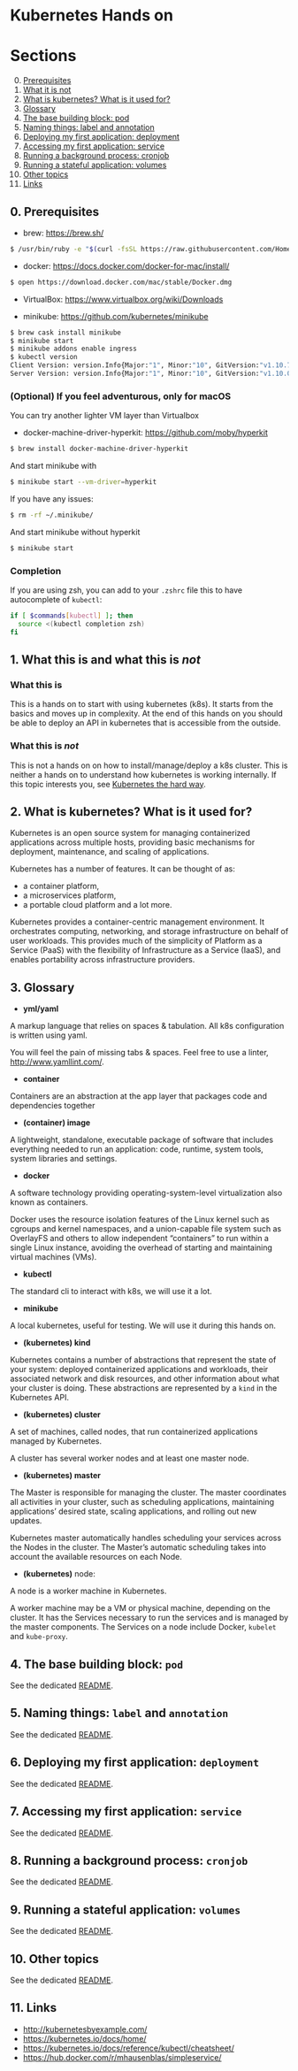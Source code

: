# Kubernetes Hands on

# Sections

0. [Prerequisites](#0-prerequisites)
1. [What it is not](#1-what-it-is-not)
2. [What is kubernetes? What is it used for?](#2-what-is-kubernetes-what-is-it-used-for)
3. [Glossary](#3-glossary)
4. [The base building block: pod](#4-the-base-building-block-pod)
5. [Naming things: label and annotation](#5-naming-things-label-and-annotation)
6. [Deploying my first application: deployment](#6-deploying-my-first-application-deployment)
7. [Accessing my first application: service](#7-accessing-my-first-application-service)
8. [Running a background process: cronjob](#8-running-a-background-process-cronjob)
9. [Running a stateful application: volumes](#9-running-a-stateful-application-volumes)
10. [Other topics](#10-other-topics)
11. [Links](#11-links)

## 0. Prerequisites

* brew: https://brew.sh/

```bash
$ /usr/bin/ruby -e "$(curl -fsSL https://raw.githubusercontent.com/Homebrew/install/master/install)"
```

* docker: https://docs.docker.com/docker-for-mac/install/

```bash
$ open https://download.docker.com/mac/stable/Docker.dmg
```

* VirtualBox: https://www.virtualbox.org/wiki/Downloads

* minikube: https://github.com/kubernetes/minikube

```bash
$ brew cask install minikube
$ minikube start
$ minikube addons enable ingress
$ kubectl version
Client Version: version.Info{Major:"1", Minor:"10", GitVersion:"v1.10.7", GitCommit:"0c38c362511b20a098d7cd855f1314dad92c2780", GitTreeState:"clean", BuildDate:"2018-08-20T10:09:03Z", GoVersion:"go1.9.3", Compiler:"gc", Platform:"darwin/amd64"}
Server Version: version.Info{Major:"1", Minor:"10", GitVersion:"v1.10.0", GitCommit:"fc32d2f3698e36b93322a3465f63a14e9f0eaead", GitTreeState:"clean", BuildDate:"2018-03-26T16:44:10Z", GoVersion:"go1.9.3", Compiler:"gc", Platform:"linux/amd64"}
```

### (Optional) If you feel adventurous, only for macOS
You can try another lighter VM layer than Virtualbox

* docker-machine-driver-hyperkit: https://github.com/moby/hyperkit

```bash
$ brew install docker-machine-driver-hyperkit
```

And start minikube with
```bash
$ minikube start --vm-driver=hyperkit
```

If you have any issues:

```bash
$ rm -rf ~/.minikube/
```

And start minikube without hyperkit

```bash
$ minikube start
```

### Completion

If you are using zsh, you can add to your `.zshrc` file this to have autocomplete of `kubectl`:
```bash
if [ $commands[kubectl] ]; then
  source <(kubectl completion zsh)
fi
```

## 1. What this is and what this is *not*


### What this is

This is a hands on to start with using kubernetes (k8s). It starts from the basics and moves up in complexity.
At the end of this hands on you should be able to deploy an API in kubernetes that is accessible from the outside.

### What this is *not*

This is not a hands on on how to install/manage/deploy a k8s cluster.
This is neither a hands on to understand how kubernetes is working internally.
If this topic interests you, see [Kubernetes the hard way](https://github.com/kelseyhightower/kubernetes-the-hard-way).

## 2. What is kubernetes? What is it used for?

Kubernetes is an open source system for managing containerized applications across multiple hosts, providing basic mechanisms for deployment, maintenance, and scaling of applications.

Kubernetes has a number of features. It can be thought of as:

* a container platform,
* a microservices platform,
* a portable cloud platform and a lot more.

Kubernetes provides a container-centric management environment. It orchestrates computing, networking, and storage infrastructure on behalf of user workloads. This provides much of the simplicity of Platform as a Service (PaaS) with the flexibility of Infrastructure as a Service (IaaS), and enables portability across infrastructure providers.

## 3. Glossary

* **yml/yaml**

A markup language that relies on spaces & tabulation. All k8s configuration is written using yaml.

You will feel the pain of missing tabs & spaces.
Feel free to use a linter, http://www.yamllint.com/.

* **container**

Containers are an abstraction at the app layer that packages code and dependencies together

* **(container) image**

A lightweight, standalone, executable package of software that includes everything needed to run an application: code, runtime, system tools, system libraries and settings.

* **docker**

A software technology providing operating-system-level virtualization also known as containers.

Docker uses the resource isolation features of the Linux kernel such as cgroups and kernel namespaces, and a union-capable file system such as OverlayFS and others to allow independent “containers” to run within a single Linux instance, avoiding the overhead of starting and maintaining virtual machines (VMs).

* **kubectl**

The standard cli to interact with k8s, we will use it a lot.

* **minikube**

A local kubernetes, useful for testing. We will use it during this hands on.

* **(kubernetes) kind**

Kubernetes contains a number of abstractions that represent the state of your system: deployed containerized applications and workloads, their associated network and disk resources, and other information about what your cluster is doing. These abstractions are represented by a `kind` in the Kubernetes API.

* **(kubernetes) cluster**

A set of machines, called nodes, that run containerized applications managed by Kubernetes.

A cluster has several worker nodes and at least one master node.

* **(kubernetes) master**

The Master is responsible for managing the cluster. The master coordinates all activities in your cluster, such as scheduling applications, maintaining applications’ desired state, scaling applications, and rolling out new updates.

Kubernetes master automatically handles scheduling your services across the Nodes in the cluster. The Master’s automatic scheduling takes into account the available resources on each Node.

* **(kubernetes)** node:

A node is a worker machine in Kubernetes.

A worker machine may be a VM or physical machine, depending on the cluster. It has the Services necessary to run the services and is managed by the master components. The Services on a node include Docker, `kubelet` and `kube-proxy`.

## 4. The base building block: `pod`

See the dedicated [README](04-pods).

## 5. Naming things: `label` and `annotation`

See the dedicated [README](05-label-annotation).

## 6. Deploying my first application: `deployment`

See the dedicated [README](06-deployment).

## 7. Accessing my first application: `service`

See the dedicated [README](07-service).

## 8. Running a background process: `cronjob`

See the dedicated [README](08-cronjob).

## 9. Running a stateful application: `volumes`

See the dedicated [README](09-volumes).

## 10. Other topics

See the dedicated [README](10-other-topics).

## 11. Links

* http://kubernetesbyexample.com/
* https://kubernetes.io/docs/home/
* https://kubernetes.io/docs/reference/kubectl/cheatsheet/
* https://hub.docker.com/r/mhausenblas/simpleservice/
